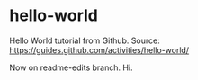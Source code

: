 # hello-world
Hello World tutorial from Github. Source: https://guides.github.com/activities/hello-world/

Now on readme-edits branch.
Hi.
